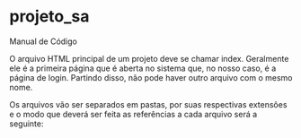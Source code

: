 # projeto_sa

Manual de Código

O arquivo HTML principal de um projeto deve se chamar index. 
Geralmente ele é a primeira página que é aberta no sistema que, no nosso caso, é a página de login. 
Partindo disso, não pode haver outro arquivo com o mesmo nome.

Os arquivos vão ser separados em pastas, por suas respectivas extensões
e o modo que deverá ser feita as referências a cada arquivo será a seguinte:

<script type="text/javascript" src="../nome-pasta/nome-arquivo.js">, 
onde ../ serve para procurar pelo arquivo uma pasta acima da que você está atualmente, 
o nome do arquivo será escrito todo em letra minúscula e espaços serão interpretados com um hífen.
A mesma coisa serve para referenciar arquivos CSS.

Antes de ser feita qualquer atualização no projeto, favor verificar se seu código está de acordo com os já postados, 
ou seja, se o nome das variáveis, arquivos e referência são iguais no conteúdo que estiver 
sendo postado com o que já está postado

Preferir usar o mesmo padrão de criação de variáveis, 
por exemplo: emailArray, admPassword, idFoodtruck, com a primeira palavra tudo em letra minúscula
e somente a segunda começando com letra maiúscula. Assim será mais fácil trabalhar em equipe,
todos já terão uma ideia de como vai estar escrito o nome das variáveis.
